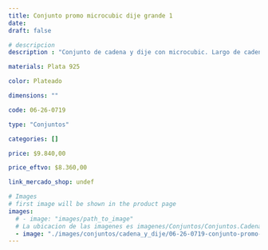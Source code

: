 ```yaml
---
title: Conjunto promo microcubic dije grande 1
date: 
draft: false

# descripcion
description : "Conjunto de cadena y dije con microcubic. Largo de cadena 40, 45 o 50 cm a elección"

materials: Plata 925

color: Plateado

dimensions: ""

code: 06-26-0719

type: "Conjuntos"

categories: []

price: $9.840,00

price_eftvo: $8.360,00

link_mercado_shop: undef

# Images
# first image will be shown in the product page
images:
  # - image: "images/path_to_image"
  # La ubicacion de las imagenes es imagenes/Conjuntos/Conjuntos.Cadena y Dije/06-26-0719-conjunto-promo-microcubic-dije-grande-1
  - image: "./images/conjuntos/cadena_y_dije/06-26-0719-conjunto-promo-microcubic-dije-grande-1.jpg"
---
```

